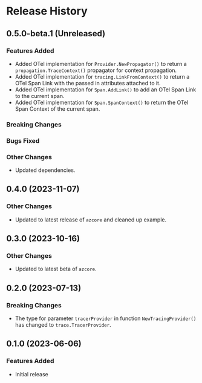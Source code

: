 # Release History

## 0.5.0-beta.1 (Unreleased)

### Features Added

* Added OTel implementation for `Provider.NewPropagator()` to return a `propagation.TraceContext()` propagator for context propagation.
* Added OTel implementation for `tracing.LinkFromContext()` to return a OTel Span Link with the passed in attributes attached to it.
* Added OTel implementation for `Span.AddLink()` to add an OTel Span Link to the current span.
* Added OTel implementation for `Span.SpanContext()` to return the OTel Span Context of the current span.

### Breaking Changes

### Bugs Fixed

### Other Changes

* Updated dependencies.

## 0.4.0 (2023-11-07)

### Other Changes

* Updated to latest release of `azcore` and cleaned up example.

## 0.3.0 (2023-10-16)

### Other Changes

* Updated to latest beta of `azcore`.

## 0.2.0 (2023-07-13)

### Breaking Changes

* The type for parameter `tracerProvider` in function `NewTracingProvider()` has changed to `trace.TracerProvider`.

## 0.1.0 (2023-06-06)

### Features Added

* Initial release
